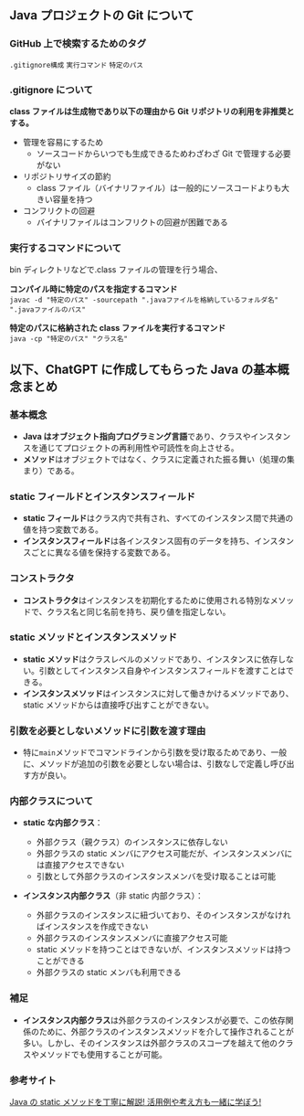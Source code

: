 ## Java プロジェクトの Git について

### GitHub 上で検索するためのタグ

`.gitignore構成`
`実行コマンド`
`特定のパス`

### .gitignore について

**class ファイルは生成物であり以下の理由から Git リポジトリの利用を非推奨とする。**

- 管理を容易にするため
  - ソースコードからいつでも生成できるためわざわざ Git で管理する必要がない
- リポジトリサイズの節約
  - class ファイル（バイナリファイル）は一般的にソースコードよりも大きい容量を持つ
- コンフリクトの回避
  - バイナリファイルはコンフリクトの回避が困難である

### 実行するコマンドについて

bin ディレクトリなどで.class ファイルの管理を行う場合、

**コンパイル時に特定のパスを指定するコマンド**  
`javac -d "特定のパス" -sourcepath ".javaファイルを格納しているフォルダ名" ".javaファイルのパス"`

**特定のパスに格納された class ファイルを実行するコマンド**  
`java -cp "特定のパス" "クラス名"`

## 以下、ChatGPT に作成してもらった Java の基本概念まとめ

### 基本概念

- **Java はオブジェクト指向プログラミング言語**であり、クラスやインスタンスを通じてプロジェクトの再利用性や可読性を向上させる。
- **メソッド**はオブジェクトではなく、クラスに定義された振る舞い（処理の集まり）である。

### static フィールドとインスタンスフィールド

- **static フィールド**はクラス内で共有され、すべてのインスタンス間で共通の値を持つ変数である。
- **インスタンスフィールド**は各インスタンス固有のデータを持ち、インスタンスごとに異なる値を保持する変数である。

### コンストラクタ

- **コンストラクタ**はインスタンスを初期化するために使用される特別なメソッドで、クラス名と同じ名前を持ち、戻り値を指定しない。

### static メソッドとインスタンスメソッド

- **static メソッド**はクラスレベルのメソッドであり、インスタンスに依存しない。引数としてインスタンス自身やインスタンスフィールドを渡すことはできる。
- **インスタンスメソッド**はインスタンスに対して働きかけるメソッドであり、static メソッドからは直接呼び出すことができない。

### 引数を必要としないメソッドに引数を渡す理由

- 特に`main`メソッドでコマンドラインから引数を受け取るためであり、一般に、メソッドが追加の引数を必要としない場合は、引数なしで定義し呼び出す方が良い。

### 内部クラスについて

- **static な内部クラス**：

  - 外部クラス（親クラス）のインスタンスに依存しない
  - 外部クラスの static メンバにアクセス可能だが、インスタンスメンバには直接アクセスできない
  - 引数として外部クラスのインスタンスメンバを受け取ることは可能

- **インスタンス内部クラス**（非 static 内部クラス）：
  - 外部クラスのインスタンスに紐づいており、そのインスタンスがなければインスタンスを作成できない
  - 外部クラスのインスタンスメンバに直接アクセス可能
  - static メソッドを持つことはできないが、インスタンスメソッドは持つことができる
  - 外部クラスの static メンバも利用できる

### 補足

- **インスタンス内部クラス**は外部クラスのインスタンスが必要で、この依存関係のために、外部クラスのインスタンスメソッドを介して操作されることが多い。しかし、そのインスタンスは外部クラスのスコープを越えて他のクラスやメソッドでも使用することが可能。

### 参考サイト

[Java の static メソッドを丁寧に解説! 活用例や考え方も一緒に学ぼう!](https://www.bold.ne.jp/engineer-club/java-static-method)
